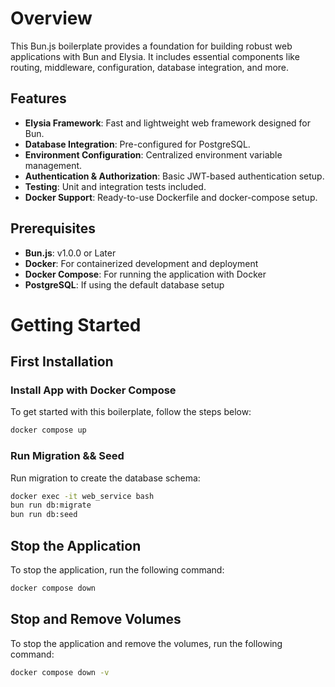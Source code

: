 # Overview

This Bun.js boilerplate provides a foundation for building robust web applications with Bun and Elysia. It includes essential components like routing, middleware, configuration, database integration, and more.

## Features

- **Elysia Framework**: Fast and lightweight web framework designed for Bun.
- **Database Integration**: Pre-configured for PostgreSQL.
- **Environment Configuration**: Centralized environment variable management.
- **Authentication & Authorization**: Basic JWT-based authentication setup.
- **Testing**: Unit and integration tests included.
- **Docker Support**: Ready-to-use Dockerfile and docker-compose setup.

## Prerequisites

- **Bun.js**: v1.0.0 or Later
- **Docker**: For containerized development and deployment
- **Docker Compose**: For running the application with Docker
- **PostgreSQL**: If using the default database setup

# Getting Started

## First Installation

### Install App with Docker Compose
To get started with this boilerplate, follow the steps below:
```bash
docker compose up
```

### Run Migration && Seed
Run migration to create the database schema:
```bash
docker exec -it web_service bash
bun run db:migrate
bun run db:seed
```

## Stop the Application
To stop the application, run the following command:
```bash
docker compose down
```

## Stop and Remove Volumes
To stop the application and remove the volumes, run the following command:
```bash
docker compose down -v
```
